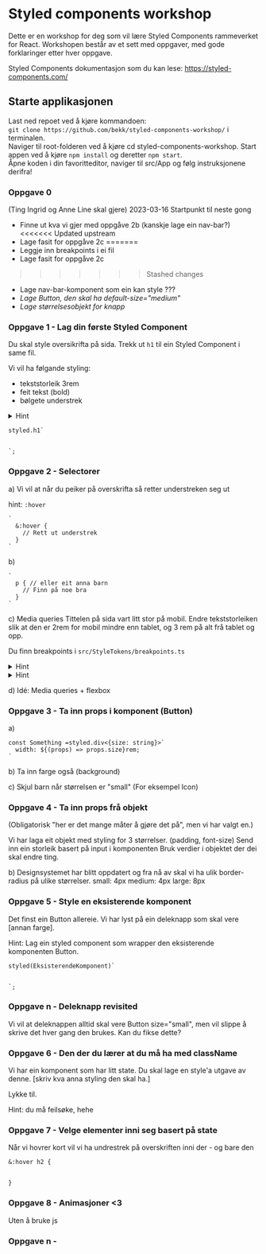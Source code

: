 # Styled components workshop

Dette er en workshop for deg som vil lære Styled Components rammeverket for React. Workshopen består av et sett med oppgaver, med gode forklaringer etter hver oppgave.

Styled Components dokumentasjon som du kan lese: https://styled-components.com/

## Starte applikasjonen
Last ned repoet ved å kjøre kommandoen:  
  `git clone https://github.com/bekk/styled-components-workshop/` i terminalen.  
Naviger til root-folderen ved å kjøre cd styled-components-workshop. 
Start appen ved å kjøre `npm install` og deretter `npm start`.  
Åpne koden i din favoritteditor, naviger til src/App og følg instruksjonene derifra!  

### Oppgave 0
(Ting Ingrid og Anne Line skal gjere)
2023-03-16
Startpunkt til neste gong
- Finne ut kva vi gjer med oppgåve 2b (kanskje lage ein nav-bar?)
<<<<<<< Updated upstream
- Lage fasit for oppgåve 2c
=======
- Leggje inn breakpoints i ei fil
- Lage fasit for oppgåve 2c 
>>>>>>> Stashed changes

- Lage nav-bar-komponent som ein kan style ???
- _Lage Button, den skal ha default-size="medium"_
- _Lage størrelsesobjekt for knapp_


### Oppgave 1 - Lag din første Styled Component
Du skal style oversikrifta på sida. Trekk ut `h1` til ein Styled Component i same fil.

Vi vil ha følgande styling: 
- tekststorleik 3rem
- feit tekst (bold)
- bølgete understrek

<details>
<summary>Hint</summary>
hint: text-decoration-style
https://developer.mozilla.org/en-US/docs/Web/CSS/text-decoration-style
</details>



```
styled.h1`
  

`;
```

### Oppgave 2 - Selectorer
a) Vi vil at når du peiker på overskrifta så retter understreken seg ut

hint: `:hover`


```
`
  &:hover {
    // Rett ut understrek
  }
`

```

b) 
```
`
  p { // eller eit anna barn
    // Finn på noe bra
  }
`

```

c) Media queries
Tittelen på sida vart litt stor på mobil. Endre tekststorleiken slik at den er 2rem for mobil mindre enn tablet, og 3 rem på alt frå tablet og opp.

Du finn breakpoints i `src/StyleTokens/breakpoints.ts`

<details>
<summary>Hint</summary>
(@media...) og template strings
</details>

<details>
<summary>Hint</summary>
Tablet-and-up
Den fancy enkle måten å gjere det på
</details>



d) Idé: Media queries + flexbox


### Oppgave 3 - Ta inn props i komponent (Button)
a)
```
const Something =styled.div<{size: string}>`
  width: ${(props) => props.size}rem;
`
```

b) Ta inn farge også (background)


c) Skjul barn når størrelsen er "small"
(For eksempel Icon)


### Oppgave 4 - Ta inn props frå objekt
(Obligatorisk "her er det mange måter å gjøre det på", men vi har valgt en.)

Vi har laga eit objekt med styling for 3 størrelser. (padding, font-size)
Send inn ein storleik basert på input i komponenten
Bruk verdier i objektet der dei skal endre ting.


b) Designsystemet har blitt oppdatert og fra nå av skal vi ha ulik border-radius på ulike størrelser.
small: 4px
medium: 4px
large: 8px



### Oppgave 5 - Style en eksisterende komponent
Det finst ein Button allereie. Vi har lyst på ein deleknapp som skal vere [annan farge]. 


Hint: Lag ein styled component som wrapper den eksisterende komponenten Button.

```
styled(EksisterendeKomponent)`
  

`;
```

### Oppgave n - Deleknapp revisited
Vi vil at deleknappen alltid skal vere Button size="small", men vil slippe å skrive det hver gang den brukes. Kan du fikse dette?





### Oppgave 6 - Den der du lærer at du må ha med className
Vi har ein komponent som har litt state. Du skal lage en style'a utgave av denne. [skriv kva anna styling den skal ha.] 


Lykke til.


Hint: du må feilsøke, hehe 


### Oppgave 7 - Velge elementer inni seg basert på state

Når vi hovrer kort vil vi ha undrestrek på overskriften inni der - og bare den

```
&:hover h2 {
  

}
```


### Oppgave 8 - Animasjoner <3
Uten å bruke js



### Oppgave n - 
